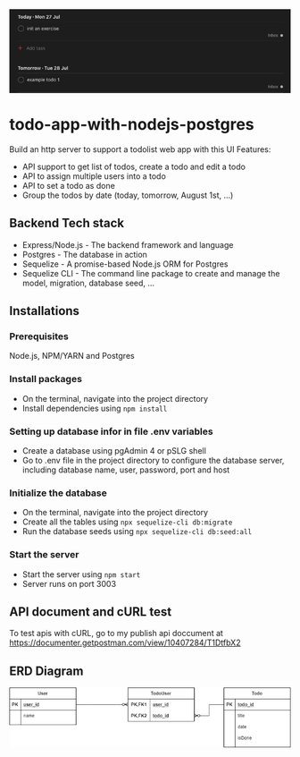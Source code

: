 <img src="https://github.com/minhhvu/todo-app-with-nodejs-postgres/blob/master/public/images/app.png" alt="App internface" title="App interface" align="center"/>

# todo-app-with-nodejs-postgres
Build an http server to support a todolist web app with this UI
Features:
* API support to get list of todos, create a todo and edit a todo
* API to assign multiple users into a todo
* API to set a todo as done
* Group the todos by date (today, tomorrow, August 1st, ...)


## Backend Tech stack
* Express/Node.js - The backend framework and language
* Postgres - The database in action
* Sequelize - A promise-based Node.js ORM for Postgres
* Sequelize CLI - The command line package to create and manage the model, migration, database seed, ...

## Installations
### Prerequisites
Node.js, NPM/YARN and Postgres
### Install packages
* On the terminal, navigate into the project directory
* Install dependencies using `npm install`
### Setting up database infor in file .env variables
* Create a database using pgAdmin 4 or pSLG shell
* Go to .env file in the project directory to configure the database server, including database name, user, password, port and host
### Initialize the database
* On the terminal, navigate into the project directory
* Create all the tables using `npx sequelize-cli db:migrate`
* Run the database seeds using `npx sequelize-cli db:seed:all`
### Start the server
* Start the server using `npm start`
* Server runs on port 3003

## API document and cURL test
To test apis with cURL, go to my publish api doccument at https://documenter.getpostman.com/view/10407284/T1DtfbX2

## ERD Diagram
<img src="https://github.com/minhhvu/todo-app-with-nodejs-postgres/blob/master/public/images/erd_diagram.png" alt="App internface" title="App interface" align="center"/>

